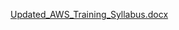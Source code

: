 [Updated_AWS_Training_Syllabus.docx](https://github.com/user-attachments/files/20997873/Updated_AWS_Training_Syllabus.docx)
